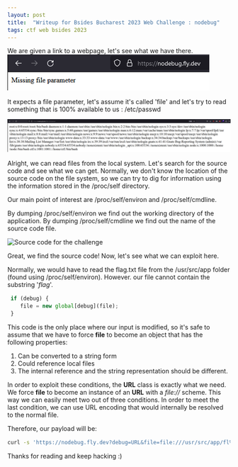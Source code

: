 ```yaml
---
layout: post
title:  "Writeup for Bsides Bucharest 2023 Web Challenge : nodebug"
tags: ctf web bsides 2023 
---
```



We are given a link to a webpage, let's see what we have there.
<img src="/assets/images/initial-webpage-nodebug.png" alt="Initial webpage for the challenge">

It expects a file parameter, let's assume it's called 'file' and let's try to read something that is 100% available to us : /etc/passwd

<img src="/assets/images/etc-passwd-nodebug.png" alt="Dump for the /etc/passwd file">

Alright, we can read files from the local system. Let's search for the source code and see what we can get.
Normally, we don't know the location of the source code on the file system, so we can try to dig for information using the information stored in the /proc/self directory.

Our main point of interest are /proc/self/environ and /proc/self/cmdline.

By dumping /proc/self/environ we find out the working directory of the application.
By dumping /proc/self/cmdline we find out the name of the source code file.

<img src="/assets/images/app-js-nodebug" alt="Source code for the challenge">

Great, we find the source code!
Now, let's see what we can exploit here.

Normally, we would have to read the flag.txt file from the /usr/src/app folder (found using /proc/self/environ).
However. our file cannot contain the substring '_flag_'.

```js
 if (debug) { 
    file = new global[debug](file); 
 }
```

This code is the only place where our input is modified, so it's safe to assume that we have to force __file__ to become an object that has the following properties:
1. Can be converted to a string form
2. Could reference local files
3. The internal reference and the string representation should be different.

In order to exploit these conditions, the __URL__ class is exactly what we need.
We force __file__ to become an instance of an __URL__ with a _file://_ scheme. This way we can easily meet two out of three conditions.
In order to meet the last condition, we can use URL encoding that would internally be resolved to the normal file.

Therefore, our payload will be:
```bash
curl -s 'https://nodebug.fly.dev?debug=URL&file=file:///usr/src/app/fl%2561g.txt'
```

Thanks for reading and keep hacking :)
